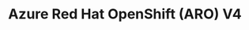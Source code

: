---
title: "Azure Red Hat OpenShift (ARO) V4"
linkTitle: "Azure Red Hat OpenShift (ARO) V4"
weight: 6
description: >-
  Azure Arc can also support Azure Red Hat OpenShift (ARO). This example uses Terraform to deploy a new ARO cluster and onboards it to Azure with Azure Arc.
---